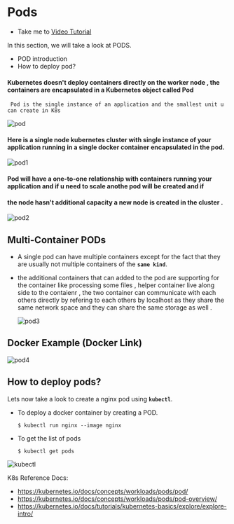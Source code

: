 # Pods
  - Take me to [Video Tutorial](https://kodekloud.com/topic/pods-2/)
  
In this section, we will take a look at PODS.
- POD introduction
- How to deploy pod?

#### Kubernetes doesn't deploy containers directly on the worker node , the containers are encapsulated in a Kubernetes object called Pod
     Pod is the single instance of an application and the smallest unit u can create in K8s

  ![pod](../../images/pod.PNG)
  
#### Here is a single node kubernetes cluster with single instance of your application running in a single docker container encapsulated in the pod.

![pod1](../../images/pod1.PNG)

#### Pod will have a one-to-one relationship with containers running your application and if u need to scale anothe pod will be created and if
#### the node hasn't additional capacity a new node is created in the cluster . 

  ![pod2](../../images/pod2.PNG)
  
## Multi-Container PODs
- A single pod can have multiple containers except for the fact that they are usually not multiple containers of the **`same kind`**.
- the additional containers that can added to the pod are supporting for the container like processing some files , helper container live along side to the contaienr
  , the two container can communicate with each others directly by refering to each others by localhost as they share the same network space and they can share the same storage
  as well .
  
  ![pod3](../../images/pod3.PNG)
  
## Docker Example (Docker Link)
  
  ![pod4](../../images/pod4.PNG)
  
## How to deploy pods?
Lets now take a look to create a nginx pod using **`kubectl`**.

- To deploy a docker container by creating a POD.
  ```
  $ kubectl run nginx --image nginx
  ```

- To get the list of pods
  ```
  $ kubectl get pods
  ```

 ![kubectl](../../images/kubectl.PNG)

K8s Reference Docs:
- https://kubernetes.io/docs/concepts/workloads/pods/pod/
- https://kubernetes.io/docs/concepts/workloads/pods/pod-overview/
- https://kubernetes.io/docs/tutorials/kubernetes-basics/explore/explore-intro/


